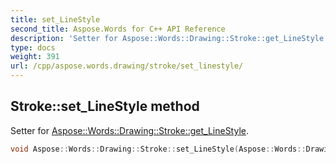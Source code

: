 ```yaml
---
title: set_LineStyle
second_title: Aspose.Words for C++ API Reference
description: 'Setter for Aspose::Words::Drawing::Stroke::get_LineStyle.'
type: docs
weight: 391
url: /cpp/aspose.words.drawing/stroke/set_linestyle/
---
```

## Stroke::set_LineStyle method


Setter for [Aspose::Words::Drawing::Stroke::get_LineStyle](../get_linestyle/).

```cpp
void Aspose::Words::Drawing::Stroke::set_LineStyle(Aspose::Words::Drawing::ShapeLineStyle value)
```

